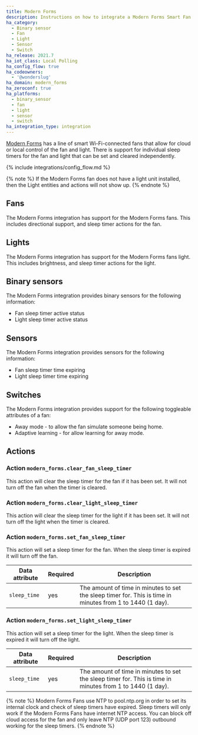 ```yaml
---
title: Modern Forms
description: Instructions on how to integrate a Modern Forms Smart Fan with Home Assistant.
ha_category:
  - Binary sensor
  - Fan
  - Light
  - Sensor
  - Switch
ha_release: 2021.7
ha_iot_class: Local Polling
ha_config_flow: true
ha_codeowners:
  - '@wonderslug'
ha_domain: modern_forms
ha_zeroconf: true
ha_platforms:
  - binary_sensor
  - fan
  - light
  - sensor
  - switch
ha_integration_type: integration
---
```


[Modern Forms](https://modernforms.com/) has a line of smart Wi-Fi-connected fans that allow for cloud or local control of the fan and light. There is support for individual sleep timers for the fan and light that can be set and cleared independently.

{% include integrations/config_flow.md %}

{% note %}
If the Modern Forms fan does not have a light unit installed, then the Light entities and actions will not show up.
{% endnote %}

## Fans

The Modern Forms integration has support for the Modern Forms fans. This includes directional support, and sleep timer actions for the fan.

## Lights

The Modern Forms integration has support for the Modern Forms fans light. This includes brightness, and sleep timer actions for the light.

## Binary sensors

The Modern Forms integration provides binary sensors for the following information:

- Fan sleep timer active status
- Light sleep timer active status

## Sensors

The Modern Forms integration provides sensors for the following information:

- Fan sleep timer time expiring
- Light sleep timer time expiring
  
## Switches

The Modern Forms integration provides support for the following toggleable attributes of a fan:

- Away mode - to allow the fan simulate someone being home.
- Adaptive learning - for allow learning for away mode.

## Actions

### Action `modern_forms.clear_fan_sleep_timer`

This action will clear the sleep timer for the fan if it has been set. It will not turn off the fan when the timer is cleared.

### Action `modern_forms.clear_light_sleep_timer`

This action will clear the sleep timer for the light if it has been set. It will not turn off the light when the timer is cleared.

### Action `modern_forms.set_fan_sleep_timer`

This action will set a sleep timer for the fan. When the sleep timer is expired it will turn off the fan.

| Data attribute | Required | Description                                        |
| ---------------------- | -------- | -------------------------------------------------- |
| `sleep_time`           | yes      | The amount of time in minutes to set the sleep timer for. This is time in minutes from 1 to 1440 (1 day). |

### Action `modern_forms.set_light_sleep_timer`

This action will set a sleep timer for the light. When the sleep timer is expired it will turn off the light.

| Data attribute | Required | Description                                        |
| ---------------------- | -------- | -------------------------------------------------- |
| `sleep_time`           | yes      | The amount of time in minutes to set the sleep timer for. This is time in minutes from 1 to 1440 (1 day).|

{% note %}
Modern Forms Fans use NTP to pool.ntp.org in order to set its internal clock and check of sleep timers have expired. Sleep timers will only work if the Modern Forms Fans have internet NTP access. You can block off cloud access for the fan and only leave NTP (UDP port 123) outbound working for the sleep timers.
{% endnote %}
